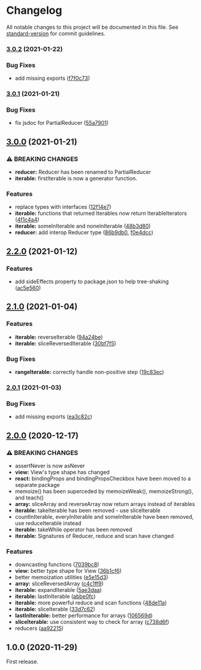 # Changelog

All notable changes to this project will be documented in this file. See [standard-version](https://github.com/conventional-changelog/standard-version) for commit guidelines.

### [3.0.2](https://github.com/ivan7237d/antiutils/compare/v3.0.1...v3.0.2) (2021-01-22)


### Bug Fixes

* add missing exports ([f7f0c73](https://github.com/ivan7237d/antiutils/commit/f7f0c73a53e7789019d3db0d13cc5a62501acc03))

### [3.0.1](https://github.com/ivan7237d/antiutils/compare/v3.0.0...v3.0.1) (2021-01-21)


### Bug Fixes

* fix jsdoc for PartialReducer ([55a7901](https://github.com/ivan7237d/antiutils/commit/55a790134619481536f0c23ee2dd172daee647b7))

## [3.0.0](https://github.com/ivan7237d/antiutils/compare/v2.2.0...v3.0.0) (2021-01-21)

### ⚠ BREAKING CHANGES

- **reducer:** Reducer has been renamed to PartialReducer
- **iterable:** firstIterable is now a generator function.

### Features

- replace types with interfaces ([12f14e7](https://github.com/ivan7237d/antiutils/commit/12f14e7490e2f653852622540dfbe3fdcb5ca9f5))
- **iterable:** functions that returned Iterables now return IterableIterators ([4f1c4a4](https://github.com/ivan7237d/antiutils/commit/4f1c4a49cf88447f21abdd2e2abaa29456b51771))
- **iterable:** someInIterable and noneInIterable ([48b3d80](https://github.com/ivan7237d/antiutils/commit/48b3d80032c08784b476a0a41a9ba3dea5aff687))
- **reducer:** add interop Reducer type ([86b9db0](https://github.com/ivan7237d/antiutils/commit/86b9db02d7fdf538c366566c088e49cf04095938), [f0e4dcc](https://github.com/ivan7237d/antiutils/commit/f0e4dcc5aba138a63dec0162a8bd905b33f77e17))

## [2.2.0](https://github.com/ivan7237d/antiutils/compare/v2.1.0...v2.2.0) (2021-01-12)

### Features

- add sideEffects property to package.json to help tree-shaking ([ac5e560](https://github.com/ivan7237d/antiutils/commit/ac5e5609c0b0444b128b636b02b9cd268a2f9a2d))

## [2.1.0](https://github.com/ivan7237d/antiutils/compare/v2.0.1...v2.1.0) (2021-01-04)

### Features

- **iterable:** reverseIterable ([94a24be](https://github.com/ivan7237d/antiutils/commit/94a24beb6716d438f5d6f7115f1e38fe035e4ee6))
- **iterable:** sliceReversedIterable ([30bf7f5](https://github.com/ivan7237d/antiutils/commit/30bf7f57d2061ecf026ae3609d5fd3895f28d4a7))

### Bug Fixes

- **rangeIterable:** correctly handle non-positive step ([19c83ec](https://github.com/ivan7237d/antiutils/commit/19c83ec74ab22e76b8c14265452870c7c2266dd9))

### [2.0.1](https://github.com/ivan7237d/antiutils/compare/v2.0.0...v2.0.1) (2021-01-03)

### Bug Fixes

- add missing exports ([ea3c82c](https://github.com/ivan7237d/antiutils/commit/ea3c82c53c90a0ade00d98c144dcb0f8efba4cca))

## [2.0.0](https://github.com/ivan7237d/antiutils/compare/v1.0.3...v2.0.0) (2020-12-17)

### ⚠ BREAKING CHANGES

- assertNever is now asNever
- **view:** View's type shape has changed
- **react:** bindingProps and bindingPropsCheckbox have been moved to a separate package
- memoize() has been superceded by memoizeWeak(), memoizeStrong(), and teach()
- **array:** sliceArray and reverseArray now return arrays instead of iterables
- **iterable:** takeIterable has been removed - use sliceIterable
- countInIterable, everyInIterable and someInIterable have been removed, use
  reduceIterable instead
- **iterable:** takeWhile operator has been removed
- **iterable:** Signatures of Reducer, reduce and scan have changed

### Features

- downcasting functions ([7039bc8](https://github.com/ivan7237d/antiutils/commit/7039bc8b9685159832127f73c93714a3309bf59f))
- **view:** better type shape for View ([36b1cf6](https://github.com/ivan7237d/antiutils/commit/36b1cf6908a92c7abc033daa801d72e57174dea7))
- better memoization utilities ([e5e15d3](https://github.com/ivan7237d/antiutils/commit/e5e15d3f22a1885699564d5279c1368781dd63b3))
- **array:** sliceReversedArray ([c4c1ff9](https://github.com/ivan7237d/antiutils/commit/c4c1ff9276b81578203f71180386342994c47f94))
- **iterable:** expandIterable ([5ae3daa](https://github.com/ivan7237d/antiutils/commit/5ae3daa954415fb7176ab2ab2081102c36cad298))
- **iterable:** lastInIterable ([abbe0fc](https://github.com/ivan7237d/antiutils/commit/abbe0fc305a7002098528eba61c40c91eeadfe8c))
- **iterable:** more powerful reduce and scan functions ([48de11a](https://github.com/ivan7237d/antiutils/commit/48de11a6c3eec35ed06e4ec3ffaf3e8db645f148))
- **iterable:** sliceIterable ([33d7c62](https://github.com/ivan7237d/antiutils/commit/33d7c625c6b17673b893286576a830000a9ff6d2))
- **lastInIterable:** better performance for arrays ([106569d](https://github.com/ivan7237d/antiutils/commit/106569d2f4277ebf4387919cabf64e5eb5823523))
- **sliceIterable:** use consistent way to check for array ([c738d6f](https://github.com/ivan7237d/antiutils/commit/c738d6f474cd727c98d1147d17b87ecb9ef2f193))
- reducers ([aa92215](https://github.com/ivan7237d/antiutils/commit/aa92215aebb985ce3cc06609ecb2b7db27fec38e))

## 1.0.0 (2020-11-29)

First release.
